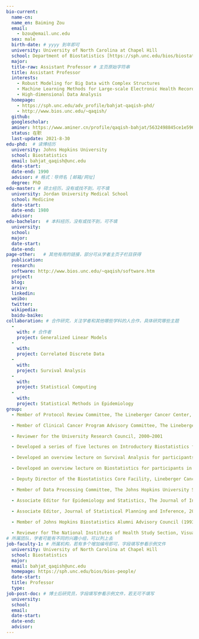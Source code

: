 ```yaml
---
bio-current:
  name-cn: 
  name_en: Baiming Zou
  email: 
    - bzou@email.unc.edu  
  sex: male
  birth-date: # yyyy 到年即可
  university: University of North Carolina at Chapel Hill 
  school: Department of Biostatistics [https://sph.unc.edu/bios/biostatistics/] # 格式：学院名称[学院官网链接]
  major: 
  title-raw: Assistant Professor # 主页原始字符串
  title: Assistant Professor
  interests: 
    - Robust Modeling for Big Data with Complex Structures
    - Machine Learning Methods for Large-scale Electronic Health Record Data Analysis
    - High-dimensional Data Analysis
  homepage: 
    - https://sph.unc.edu/adv_profile/bahjat-qaqish-phd/ 
    - http://www.bios.unc.edu/~qaqish/
  github: 
  googlescholar:  
  aminer: https://www.aminer.cn/profile/qaqish-bahjat/5632498845ce1e5968da37eb
  status: 在职
  last-update: 2021-8-30
edu-phd:  # 读博经历
  university: Johns Hopkins University
  school: Biostatistics
  email: bahjat_qaqish@unc.edu
  date-start: 
  date-end: 1990
  advisor: # 格式：导师名 [邮箱/网址]
  degree: PhD
edu-master: # 硕士经历，没有或找不到，可不填
  university: Jordan University Medical School
  school: Medicine
  date-start: 
  date-end: 1980
  advisor:
edu-bachelor:  # 本科经历，没有或找不到，可不填
  university: 
  school: 
  major: 
  date-start: 
  date-end: 
page-other:   # 其他有用的链接，部分可从学者主页子栏目获得
  publication: 
  research: 
  software: http://www.bios.unc.edu/~qaqish/software.htm
  project: 
  blog: 
  arxiv: 
  linkedin: 
  weibo:
  twitter:
  wikipedia:
  baidu-baike:
collaboration: # 合作研究，关注学者和其他哪些学科的人合作，具体研究哪些主题
  - 
    with: # 合作者
    project: Generalized Linear Models 
  - 
    with: 
    project: Correlated Discrete Data
  -
    with:
    project: Survival Analysis
  -
    with:
    project: Statistical Computing
  -
    with:
    project: Statistical Methods in Epidemiology
group: 
  - Member of Protocol Review Committee, The Lineberger Cancer Center, 1995–present

  - Member of Clinical Cancer Program Advisory Committee, The Lineberger Cancer Center, 1990–present

  - Reviewer for the University Research Council, 2000–2001

  - Developed a series of five lectures on Introductory Biostatistics for fellows at the Lineberger Clinical Cancer Center. The series was given in 1995.

  - Developed an overview lecture on Survival Analysis for participants in the Clinical Scholars Program in the Medical School. This lecture was given four times; in 1993, 1994, 1995 and 1996.

  - Developed an overview lecture on Biostatistics for participants in the Cancer Education Program summer internship. This lecture was given in 1994.

  - Deputy Director of the Biostatistics Core Facility, Lineberger Cancer Center, 1990–1995

  - Member of Data Processing Committee, The Johns Hopkins University School of Hygiene and Public Health, 1988–1989

  - Associate Editor for Epidemiology and Statistics, The Journal of Investigative Dermatology, 2005–2007

  - Associate Editor, Journal of Statistical Planning and Inference, 2005–2006
  
  - Member of Johns Hopkins Biostatistics Alumni Advisory Council (1993)

  - Reviewer for The National Institutes of Health Study Section, Visual Sciences A-1 (1991)
# 所属团队，学者可能有不同的兴趣小组，可以列上去
job-faculty-1: # 所属机构，若有多个增加编号即可，字段填写参看示例文件
  university: University of North Carolina at Chapel Hill 
  school: Biostatistics
  major: 
  email: bahjat_qaqish@unc.edu
  homepage: https://sph.unc.edu/bios/bios-people/
  date-start: 
  title: Professor
  type: 
job-post-doc: # 博士后研究员，字段填写参看示例文件，若无可不填写
  university: 
  school: 
  email: 
  date-start: 
  date-end: 
  advisor: 
---
```

